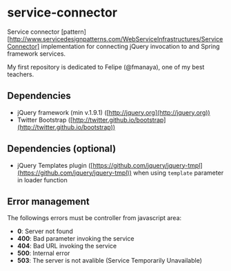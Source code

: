 service-connector
==========

Service connector [pattern][http://www.servicedesignpatterns.com/WebServiceInfrastructures/ServiceConnector] implementation for connecting jQuery invocation to and Spring framework services.

My first repository is dedicated to Felipe (@fmanaya), one of my best teachers.

## Dependencies

* jQuery framework (min v.1.9.1) ([http://jquery.org](http://jquery.org))
* Twitter Bootstrap ([http://twitter.github.io/bootstrap](http://twitter.github.io/bootstrap))

## Dependencies (optional)
* jQuery Templates plugin ([https://github.com/jquery/jquery-tmpl](https://github.com/jquery/jquery-tmpl)) when using `template` parameter in loader function


## Error management

The followings errors must be controller from javascript area:

* **0**: Server not found
* **400**: Bad parameter invoking the service
* **404**: Bad URL invoking the service
* **500**: Internal error
* **503**: The server is not avalible (Service Temporarily Unavailable)


